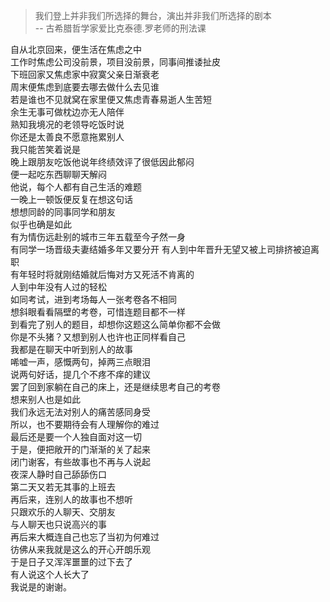 > 我们登上并非我们所选择的舞台，演出并非我们所选择的剧本  
> -- 古希腊哲学家爱比克泰德.罗老师的刑法课

自从北京回来，便生活在焦虑之中  
工作时焦虑公司没前景，项目没前景，同事间推诿扯皮  
下班回家又焦虑家中寂寞父亲日渐衰老  
周末便焦虑到底要去哪去做什么去见谁  
若是谁也不见就窝在家里便又焦虑青春易逝人生苦短  
余生无事可做枕边亦无人陪伴  
熟知我境况的老领导吃饭时说  
你还是太善良不愿意拖累别人  
我只能苦笑着说是  
晚上跟朋友吃饭他说年终绩效评了很低因此郁闷  
便一起吃东西聊聊天解闷  
他说，每个人都有自己生活的难题  
一晚上一顿饭便反复在想这句话  
想想同龄的同事同学和朋友  
似乎也确是如此  
有为情伤远赴别的城市三年五载至今孑然一身  
有同学一场晋级夫妻结婚多年又要分开
有人到中年晋升无望又被上司排挤被迫离职  
有年轻时将就刚结婚就后悔对方又死活不肯离的  
人到中年没有人过的轻松  
如同考试，进到考场每人一张考卷各不相同  
想斜眼看看隔壁的考卷，可惜连题目都不一样  
到看完了别人的题目，却想你这题这么简单你都不会做  
你是不头猪？又想到别人也许也正同样看自己  
我都是在聊天中听到别人的故事  
唏嘘一声，感慨两句，掉两三点眼泪  
说两句好话，提几个不疼不痒的建议  
罢了回到家躺在自己的床上，还是继续思考自己的考卷  
想来别人也是如此  
我们永远无法对别人的痛苦感同身受  
所以，也不要期待会有人理解你的难过  
最后还是要一个人独自面对这一切  
于是，便把敞开的门渐渐的关了起来  
闭门谢客，有些故事也不再与人说起  
夜深人静时自己舔舔伤口  
第二天又若无其事的上班去  
再后来，连别人的故事也不想听  
只跟欢乐的人聊天、交朋友  
与人聊天也只说高兴的事  
再后来大概连自己也忘了当初为何难过  
彷佛从来我就是这么的开心开朗乐观  
于是日子又浑浑噩噩的过下去了  
有人说这个人长大了  
我说是的谢谢。
